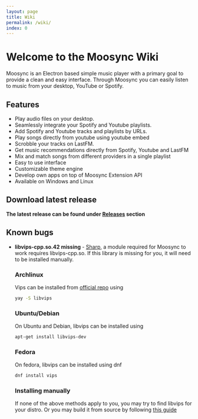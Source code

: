 ```yaml
---
layout: page
title: Wiki
permalink: /wiki/
index: 0
---
```


# Welcome to the Moosync Wiki

Moosync is an Electron based simple music player with a primary goal to provide a clean and easy interface. Through Moosync you can easily listen to music from your desktop, YouTube or Spotify.

## Features

- Play audio files on your desktop.
- Seamlessly integrate your Spotify and Youtube playlists.
- Add Spotify and Youtube tracks and playlists by URLs.
- Play songs directly from youtube using youtube embed
- Scrobble your tracks on LastFM.
- Get music recommendations directly from Spotify, Youtube and LastFM
- Mix and match songs from different providers in a single playlist
- Easy to use interface
- Customizable theme engine
- Develop own apps on top of Moosync Extension API
- Available on Windows and Linux

## Download latest release

**The latest release can be found under [Releases](https://github.com/Moosync/Moosync/releases) section**

## Known bugs
- **libvips-cpp.so.42 missing** - [Sharp](https://sharp.pixelplumbing.com/), a module required for Moosync to work requires libvips-cpp.so. If this library is missing for you, it will need to be installed manually.
  
  ### Archlinux
  Vips can be installed from [official repo](https://archlinux.org/packages/extra/x86_64/libvips/) using
  ```bash
  yay -S libvips
  ```

  ### Ubuntu/Debian
  On Ubuntu and Debian, libvips can be installed using
  ```bash
  apt-get install libvips-dev
  ```

  ### Fedora
  On fedora, libvips can be installed using dnf

  ```bash
  dnf install vips
  ```

  ### Installing manually
  If none of the above methods apply to you, you may try to find libvips for your distro. Or you may build it from source by following [this guide](https://www.libvips.org/install.html)


